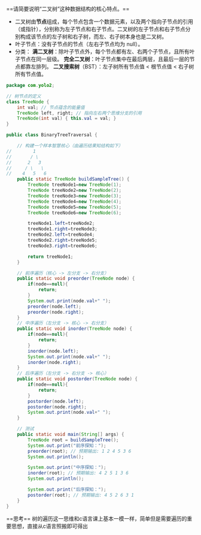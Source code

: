 ==请简要说明“二叉树”这种数据结构的核心特点。==
- 二叉树由**节点**组成，每个节点包含一个数据元素，以及两个指向子节点的引用（或指针），分别称为左子节点和右子节点。二叉树的左子节点和右子节点分别构成该节点的左子树和右子树，而左、右子树本身也是二叉树。
- 叶子节点：没有子节点的节点（左右子节点均为 null）。
- 分类：
  **满二叉树**：除叶子节点外，每个节点都有左、右两个子节点，且所有叶子节点在同一层级。
  **完全二叉树**：叶子节点集中在最后两层，且最后一层的节点都靠左排列。
  **二叉搜索树**（BST）：左子树所有节点值 < 根节点值 < 右子树所有节点值。

```java
package com.yolo2;

// 树节点的定义
class TreeNode {
    int val; // 节点蕴含的能量值
    TreeNode left, right; // 指向左右两个思维分支的引用
    TreeNode(int val) { this.val = val; }
}

public class BinaryTreeTraversal {

    // 构建一个样本智慧核心（由遍历结果知结构如下）
//        1
//       / \
//      2   3
//     / \   \
//    4   5   6
    public static TreeNode buildSampleTree() {
        TreeNode treeNode1=new TreeNode(1);
        TreeNode treeNode2=new TreeNode(2);
        TreeNode treeNode3=new TreeNode(3);
        TreeNode treeNode4=new TreeNode(4);
        TreeNode treeNode5=new TreeNode(5);
        TreeNode treeNode6=new TreeNode(6);

        treeNode1.left=treeNode2;
        treeNode1.right=treeNode3;
        treeNode2.left=treeNode4;
        treeNode2.right=treeNode5;
        treeNode3.right=treeNode6;

        return treeNode1;
    }

    // 前序遍历（核心 -> 左分支 -> 右分支）
    public static void preorder(TreeNode node) {
        if(node==null){
            return;
        }
        System.out.print(node.val+" ");
        preorder(node.left);
        preorder(node.right);
    }
    // 中序遍历（左分支 -> 核心 -> 右分支）
    public static void inorder(TreeNode node) {
        if(node==null){
            return;
        }
        inorder(node.left);
        System.out.print(node.val+" ");
        inorder(node.right);
    }
    // 后序遍历（左分支 -> 右分支 -> 核心）
    public static void postorder(TreeNode node) {
        if(node==null){
            return;
        }
        postorder(node.left);
        postorder(node.right);
        System.out.print(node.val+" ");
    }

    // 测试
    public static void main(String[] args) {
        TreeNode root = buildSampleTree();
        System.out.print("前序探知：");
        preorder(root); // 预期输出: 1 2 4 5 3 6
        System.out.println();

        System.out.print("中序探知：");
        inorder(root); // 预期输出: 4 2 5 1 3 6
        System.out.println();

        System.out.print("后序探知：");
        postorder(root); // 预期输出: 4 5 2 6 3 1
    }
}
```
==思考==
树的遍历这一思维和c语言课上基本一模一样，简单但是需要遍历的重要思想，直接从c语言照搬即可得出